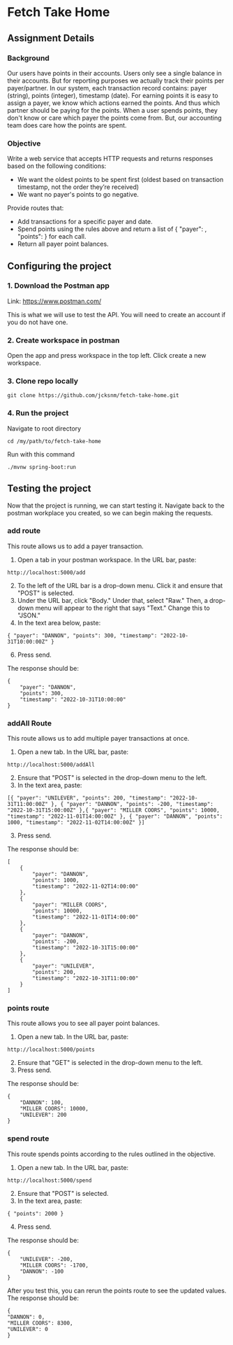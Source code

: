 # Fetch Take Home

## Assignment Details

### Background

Our users have points in their accounts. Users only see a single balance in their accounts. But for reporting purposes we actually track their points per payer/partner. In our system, each transaction record contains: payer (string), points (integer), timestamp (date).
For earning points it is easy to assign a payer, we know which actions earned the points. And thus which partner should be paying for the points. When a user spends points, they don't know or care which payer the points come from. But, our accounting team does care how the points are spent.

### Objective
Write a web service that accepts HTTP requests and returns responses based on the following conditions:

- We want the oldest points to be spent first (oldest based on transaction timestamp, not the order they’re received)
- We want no payer's points to go negative.

Provide routes that:
- Add transactions for a specific payer and date.
- Spend points using the rules above and return a list of { "payer": <string>, "points": <integer> } for each call.
-  Return all payer point balances.


## Configuring the project

### 1. Download the Postman app
Link: https://www.postman.com/

This is what we will use to test the API. You will need to create an account if you do not have one.

### 2. Create workspace in postman
Open the app and press workspace in the top left. Click create a new workspace.

### 3. Clone repo locally
```
git clone https://github.com/jcksnm/fetch-take-home.git
```

### 4. Run the project
Navigate to root directory

  ```
cd /my/path/to/fetch-take-home
  ```
Run with this command
  ```
./mvnw spring-boot:run
  ```


## Testing the project
Now that the project is running, we can start testing it. Navigate back to the postman workplace you created, so we can begin making the requests.

### add route
This route allows us to add a payer transaction.
1. Open a tab in your postman workspace. In the URL bar, paste:
```
http://localhost:5000/add
```
2. To the left of the URL bar is a drop-down menu. Click it and ensure that "POST" is selected.
3. Under the URL bar, click "Body." Under that, select "Raw." Then, a drop-down menu will appear to the right that says "Text." Change this to "JSON."
4. In the text area below, paste:

```
{ "payer": "DANNON", "points": 300, "timestamp": "2022-10-31T10:00:00Z" }
```
   
6. Press send. 

The response should be:
```
{
    "payer": "DANNON",
    "points": 300,
    "timestamp": "2022-10-31T10:00:00"
}
```

### addAll Route
This route allows us to add multiple payer transactions at once. 
1. Open a new tab. In the URL bar, paste:
  ```
http://localhost:5000/addAll
  ```
2. Ensure that "POST" is selected in the drop-down menu to the left. 
2. In the text area, paste:

```
[{ "payer": "UNILEVER", "points": 200, "timestamp": "2022-10-31T11:00:00Z" }, { "payer": "DANNON", "points": -200, "timestamp": "2022-10-31T15:00:00Z" },{ "payer": "MILLER COORS", "points": 10000, "timestamp": "2022-11-01T14:00:00Z" }, { "payer": "DANNON", "points": 1000, "timestamp": "2022-11-02T14:00:00Z" }]
```
3. Press send.

The response should be:
```
[
    {
        "payer": "DANNON",
        "points": 1000,
        "timestamp": "2022-11-02T14:00:00"
    },
    {
        "payer": "MILLER COORS",
        "points": 10000,
        "timestamp": "2022-11-01T14:00:00"
    },
    {
        "payer": "DANNON",
        "points": -200,
        "timestamp": "2022-10-31T15:00:00"
    },
    {
        "payer": "UNILEVER",
        "points": 200,
        "timestamp": "2022-10-31T11:00:00"
    }
]
```

### points route
This route allows you to see all payer point balances. 
1. Open a new tab. In the URL bar, paste:

```
http://localhost:5000/points
```

2. Ensure that "GET" is selected in the drop-down menu to the left.
3. Press send.

The response should be:
```
{
    "DANNON": 100,
    "MILLER COORS": 10000,
    "UNILEVER": 200
}
```

### spend route
This route spends points according to the rules outlined in the objective.
1. Open a new tab. In the URL bar, paste:
```
http://localhost:5000/spend
```
2. Ensure that "POST" is selected.
3. In the text area, paste:
```
{ "points": 2000 }
```
4. Press send.

The response should be:
```
{
    "UNILEVER": -200,
    "MILLER COORS": -1700,
    "DANNON": -100
}
```

After you test this, you can rerun the points route to see the updated values. The response should be:
```
{
"DANNON": 0,
"MILLER COORS": 8300,
"UNILEVER": 0
}
```

